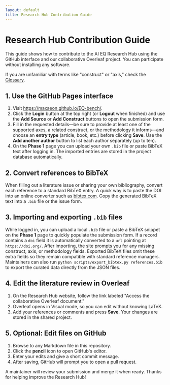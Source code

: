```yaml
---
layout: default
title: Research Hub Contribution Guide
---
```


# Research Hub Contribution Guide

This guide shows how to contribute to the AI EQ Research Hub using the GitHub interface and our collaborative Overleaf project. You can participate without installing any software.

If you are unfamiliar with terms like "construct" or "axis," check the [Glossary](glossary.md).

## 1. Use the GitHub Pages interface

1. Visit <https://maxaeon.github.io/EQ-bench/>.
2. Click the **Login** button at the top right (or **Logout** when finished) and use the **Add Source** or **Add Construct** buttons to open the submission form.
3. Fill in the requested details—be sure to provide at least one of the supported axes, a related construct, or the methodology it informs—and choose an **entry type** (article, book, etc.) before clicking **Save**. Use the **Add another author** button to list each author separately (up to ten).
4. On the **Phase&nbsp;1** page you can upload your own `.bib` file or paste BibTeX text after logging in. The imported entries are stored in the project database automatically.

## 2. Convert references to BibTeX

When filling out a literature issue or sharing your own bibliography, convert each reference to a standard BibTeX entry. A quick way is to paste the DOI into an online converter such as [bibtex.com](https://www.bibtex.com/c/doi-to-bibtex-converter/). Copy the generated BibTeX text into a `.bib` file or the issue form.

## 3. Importing and exporting `.bib` files

While logged in, you can upload a local `.bib` file or paste a BibTeX snippet on the **Phase&nbsp;1** page to quickly populate the submission form. If a record contains a `doi` field it is automatically converted to a `url` pointing at `https://doi.org/`. After importing, the site prompts you for any missing construct, axis, or methodology fields. Exported BibTeX files omit these extra fields so they remain compatible with standard reference managers. Maintainers can also run `python scripts/export_bibtex.py references.bib` to export the curated data directly from the JSON files.

## 4. Edit the literature review in Overleaf

1. On the Research Hub website, follow the link labeled "Access the collaborative Overleaf document."
2. Overleaf opens in Visual mode, so you can edit without knowing LaTeX.
3. Add your references or comments and press **Save**. Your changes are stored in the shared project.

## 5. Optional: Edit files on GitHub

1. Browse to any Markdown file in this repository.
2. Click the **pencil** icon to open GitHub's editor.
3. Enter your edits and give a short commit message.
4. After saving, GitHub will prompt you to open a pull request.

A maintainer will review your submission and merge it when ready. Thanks for helping improve the Research Hub!
